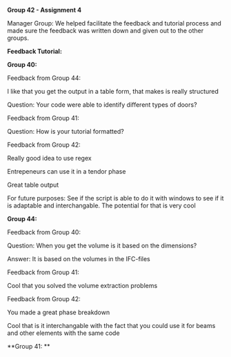 **Group 42 - Assignment 4**

Manager Group:
We helped facilitate the feedback and tutorial process and made sure the feedback was written down and given out to the other groups. 

**Feedback Tutorial:**

**Group 40:**

Feedback from Group 44:

I like that you get the output in a table form, that makes is really structured

Question: Your code were able to identify different types of doors? 

Feedback from Group 41:

Question: How is your tutorial formatted?

Feedback from Group 42:

Really good idea to use regex

Entrepeneurs can use it in a tendor phase

Great table output

For future purposes: See if the script is able to do it with windows to see if it is adaptable 	and interchangable. The potential for    that is very cool


**Group 44:**

Feedback from Group 40:

Question: When you get the volume is it based on the dimensions? 

Answer: It is based on the volumes in the IFC-files 

Feedback from Group 41:

Cool that you solved the volume extraction problems 

Feedback from Group 42: 

You made a great phase breakdown

Cool that is it interchangable with the fact that you could use it for beams and other elements with the same code	

**Group 41: **
